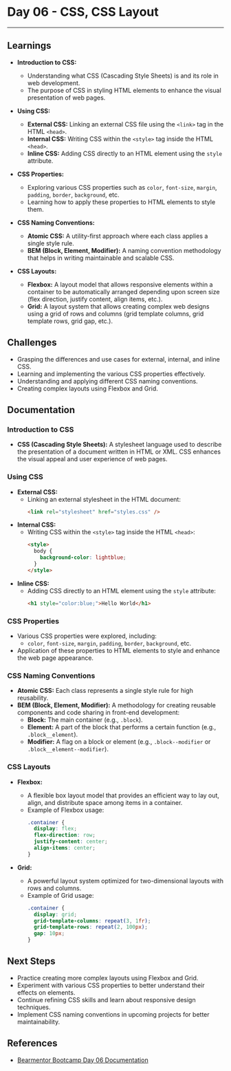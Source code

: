 # Day 06 - CSS, CSS Layout

---

## Learnings

- **Introduction to CSS:**

  - Understanding what CSS (Cascading Style Sheets) is and its role in web development.
  - The purpose of CSS in styling HTML elements to enhance the visual presentation of web pages.

- **Using CSS:**

  - **External CSS:** Linking an external CSS file using the `<link>` tag in the HTML `<head>`.
  - **Internal CSS:** Writing CSS within the `<style>` tag inside the HTML `<head>`.
  - **Inline CSS:** Adding CSS directly to an HTML element using the `style` attribute.

- **CSS Properties:**

  - Exploring various CSS properties such as `color`, `font-size`, `margin`, `padding`, `border`, `background`, etc.
  - Learning how to apply these properties to HTML elements to style them.

- **CSS Naming Conventions:**

  - **Atomic CSS:** A utility-first approach where each class applies a single style rule.
  - **BEM (Block, Element, Modifier):** A naming convention methodology that helps in writing maintainable and scalable CSS.

- **CSS Layouts:**
  - **Flexbox:** A layout model that allows responsive elements within a container to be automatically arranged depending upon screen size (flex direction, justify content, align items, etc.).
  - **Grid:** A layout system that allows creating complex web designs using a grid of rows and columns (grid template columns, grid template rows, grid gap, etc.).

## Challenges

- Grasping the differences and use cases for external, internal, and inline CSS.
- Learning and implementing the various CSS properties effectively.
- Understanding and applying different CSS naming conventions.
- Creating complex layouts using Flexbox and Grid.

## Documentation

### Introduction to CSS

- **CSS (Cascading Style Sheets):** A stylesheet language used to describe the presentation of a document written in HTML or XML. CSS enhances the visual appeal and user experience of web pages.

### Using CSS

- **External CSS:**
  - Linking an external stylesheet in the HTML document:
    ```html
    <link rel="stylesheet" href="styles.css" />
    ```
- **Internal CSS:**
  - Writing CSS within the `<style>` tag inside the HTML `<head>`:
    ```html
    <style>
      body {
        background-color: lightblue;
      }
    </style>
    ```
- **Inline CSS:**
  - Adding CSS directly to an HTML element using the `style` attribute:
    ```html
    <h1 style="color:blue;">Hello World</h1>
    ```

### CSS Properties

- Various CSS properties were explored, including:
  - `color`, `font-size`, `margin`, `padding`, `border`, `background`, etc.
- Application of these properties to HTML elements to style and enhance the web page appearance.

### CSS Naming Conventions

- **Atomic CSS:** Each class represents a single style rule for high reusability.
- **BEM (Block, Element, Modifier):** A methodology for creating reusable components and code sharing in front-end development:
  - **Block:** The main container (e.g., `.block`).
  - **Element:** A part of the block that performs a certain function (e.g., `.block__element`).
  - **Modifier:** A flag on a block or element (e.g., `.block--modifier` or `.block__element--modifier`).

### CSS Layouts

- **Flexbox:**

  - A flexible box layout model that provides an efficient way to lay out, align, and distribute space among items in a container.
  - Example of Flexbox usage:
    ```css
    .container {
      display: flex;
      flex-direction: row;
      justify-content: center;
      align-items: center;
    }
    ```

- **Grid:**
  - A powerful layout system optimized for two-dimensional layouts with rows and columns.
  - Example of Grid usage:
    ```css
    .container {
      display: grid;
      grid-template-columns: repeat(3, 1fr);
      grid-template-rows: repeat(2, 100px);
      gap: 10px;
    }
    ```

## Next Steps

- Practice creating more complex layouts using Flexbox and Grid.
- Experiment with various CSS properties to better understand their effects on elements.
- Continue refining CSS skills and learn about responsive design techniques.
- Implement CSS naming conventions in upcoming projects for better maintainability.

## References

- [Bearmentor Bootcamp Day 06 Documentation](https://github.com/bearmentor-community/bearmentor-bootcamp/blob/main/days/day-06.md)
